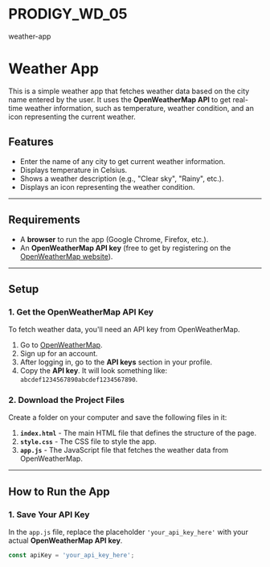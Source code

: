 # PRODIGY_WD_05
weather-app

# Weather App

This is a simple weather app that fetches weather data based on the city name entered by the user. It uses the **OpenWeatherMap API** to get real-time weather information, such as temperature, weather condition, and an icon representing the current weather. 

## Features

- Enter the name of any city to get current weather information.
- Displays temperature in Celsius.
- Shows a weather description (e.g., "Clear sky", "Rainy", etc.).
- Displays an icon representing the weather condition.

---

## Requirements

- A **browser** to run the app (Google Chrome, Firefox, etc.).
- An **OpenWeatherMap API key** (free to get by registering on the [OpenWeatherMap website](https://openweathermap.org)).

---

## Setup

### 1. **Get the OpenWeatherMap API Key**

To fetch weather data, you'll need an API key from OpenWeatherMap.

1. Go to [OpenWeatherMap](https://openweathermap.org).
2. Sign up for an account.
3. After logging in, go to the **API keys** section in your profile.
4. Copy the **API key**. It will look something like: `abcdef1234567890abcdef1234567890`.

### 2. **Download the Project Files**

Create a folder on your computer and save the following files in it:

1. **`index.html`** - The main HTML file that defines the structure of the page.
2. **`style.css`** - The CSS file to style the app.
3. **`app.js`** - The JavaScript file that fetches the weather data from OpenWeatherMap.

---

## How to Run the App

### 1. **Save Your API Key**

In the `app.js` file, replace the placeholder `'your_api_key_here'` with your actual **OpenWeatherMap API key**.

```javascript
const apiKey = 'your_api_key_here';
